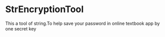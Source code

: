 # StrEncryptionTool
This a tool of string.To help save your password in online textbook app by one secret key
